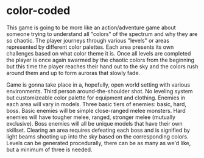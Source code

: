 # color-coded

This game is going to be more like an action/adventure game about someone trying to understand all "colors" of the spectrum and why they are so chaotic. The player journeys through various "levels" or areas represented by different color palettes. Each area presents its own challenges based on what color theme it is. Once all levels are completed the player is once again swarmed by the chaotic colors from the beginning but this time the player reaches their hand out to the sky and the colors rush around them and up to form auroras that slowly fade.
 
Game is gonna take place in a, hopefully, open world setting with various environments. Third person around-the-shoulder shot. No leveling system but  customizeable color palette for equipment and clothing. Enemies in each area will vary in models. Three basic tiers of enemies: basic, hard, boss. Basic enemies will be simple close-ranged melee monsters. Hard enemies will have tougher melee, ranged, stronger melee (mutually exclusive). Boss enemies will all be unique models that have their own skillset. 
Clearing an area requires defeating each boss and is signified by light beams shooting up into the sky based on the corresponding colors. Levels can be generated procedurally, there can be as many as we'd like, but a minimum of three is needed.
